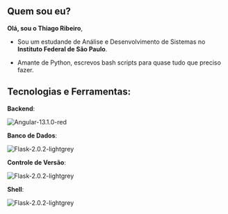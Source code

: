 ## Quem sou eu?

**Olá, sou o Thiago Ribeiro**,

- Sou um estudande de Análise e Desenvolvimento de Sistemas no **Instituto Federal de São Paulo**.

- Amante de Python, escrevos bash scripts para quase tudo que preciso fazer.


## Tecnologias e Ferramentas:


**Backend**:

![Angular-13.1.0-red](https://img.shields.io/badge/Flask-2.1.0-black?logo=flask&logoColor=white)

**Banco de Dados**:

![Flask-2.0.2-lightgrey](https://img.shields.io/badge/MongoDB-5.1.2-green?logo=mongodb&logoColor=white)

**Controle de Versão**:

![Flask-2.0.2-lightgrey](https://img.shields.io/badge/Git-2.34-orange?logo=git&logoColor=white)

**Shell**:

![Flask-2.0.2-lightgrey](https://img.shields.io/badge/Bash-5.1.8-blue?logo=gnu-bash&logoColor=white)


